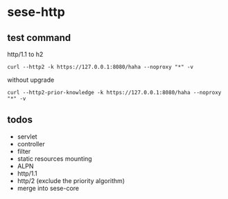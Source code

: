 # sese-http

## test command

http/1.1 to h2

```shell
curl --http2 -k https://127.0.0.1:8080/haha --noproxy "*" -v
```

without upgrade

```shell
curl --http2-prior-knowledge -k https://127.0.0.1:8080/haha --noproxy "*" -v
```

## todos

- servlet
- controller
- filter
- static resources mounting
- ALPN
- http/1.1
- http/2 (exclude the priority algorithm)
- merge into sese-core